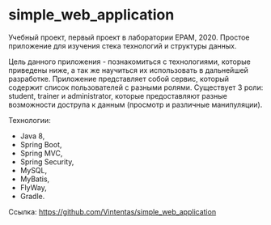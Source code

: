 # simple_web_application

 Учебный проект, первый проект в лаборатории EPAM, 2020.
 Простое приложение для изучения стека технологий и структуры данных. 

 Цель данного приложения - познакомиться с технологиями, которые приведены ниже, а так же научиться их использовать в дальнейшей разработке.
 Приложение представляет собой сервис, который содержит список пользователей с разными ролями. Существует 3 роли: student, trainer и administrator, которые предоставляют разные возможности дострупа к данным (просмотр и различные манипуляции).

 Технологии: 
 - Java 8,
 - Spring Boot,
 - Spring MVC,
 - Spring Security,
 - MySQL,
 - MyBatis,
 - FlyWay,
 - Gradle.
 
 Ссылка: https://github.com/Vintentas/simple_web_application
 
